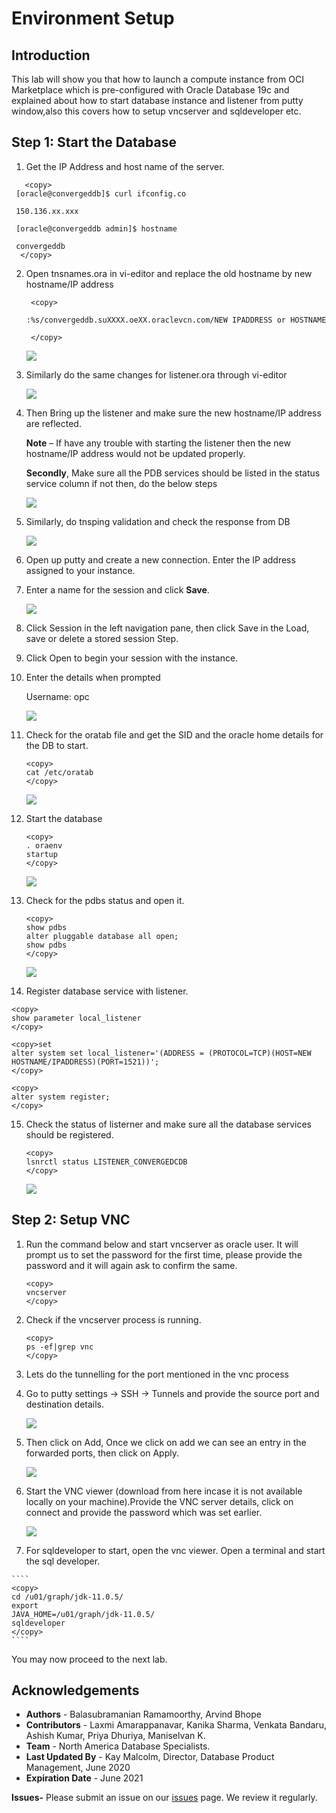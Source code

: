 # Environment Setup 

## Introduction

This lab will show you that how to launch a compute instance from OCI Marketplace which is pre-configured with Oracle Database 19c and explained about how to start database instance and listener from putty window,also this covers how to setup vncserver and sqldeveloper etc. 

## Step 1: Start the Database

1.  Get the IP Address and host name of the server.

````
   <copy> 
 [oracle@convergeddb]$ curl ifconfig.co

 150.136.xx.xxx

 [oracle@convergeddb admin]$ hostname
   
 convergeddb
  </copy>
 ````



2. Open tnsnames.ora in vi-editor and replace the old hostname by new hostname/IP address
   
   ````
    <copy>

   :%s/convergeddb.suXXXX.oeXX.oraclevcn.com/NEW IPADDRESS or HOSTNAME
    
    </copy>
   ````

   ![](./images/envs3.png " ") 

3. Similarly do the same changes for listener.ora through vi-editor
  
   ![](./images/envs4.png " ") 

4. Then Bring up the listener and make sure the new hostname/IP address are reflected.
   
   **Note** – If have any trouble with starting the listener then the new hostname/IP address would not be updated properly.

   **Secondly**, Make sure all the PDB services should be listed in the status service column if not then, do the below steps 

   ![](./images/envs5.png " ") 

5. Similarly, do tnsping validation and check the response from DB 
    
    ![](./images/envs7.png " ") 

6.  Open up putty and create a new connection. Enter the IP address assigned to your instance.

7.  Enter a name for the session and click **Save**.
 
    ![](./images/es1.png) 

8.	Click Session in the left navigation pane, then click Save in the Load, save or delete a stored session Step.

9.	Click Open to begin your session with the instance.

10.	Enter the details when prompted

    Username:  opc
    
    ![](./images/es2.png) 

11.	Check for the oratab file and get the SID  and the oracle home details for the DB to start.

    ````
    <copy>
    cat /etc/oratab
    </copy>
    ````

    ![](./images/es3.png) 

12.	Start the database

    ````
    <copy>
    . oraenv
    startup
    </copy>
    ````
    ![](./images/es4.png) 

13.	Check for the pdbs status and open it.

    ````
    <copy>
    show pdbs
    alter pluggable database all open;
    show pdbs
    </copy>
    ````
    ![](./images/es5.png) 

14. Register database service with listener.
    
   ````
   <copy>
   show parameter local_listener
   </copy>
   ````
   ````
   <copy>set
   alter system set local_listener='(ADDRESS = (PROTOCOL=TCP)(HOST=NEW HOSTNAME/IPADDRESS)(PORT=1521))';
   </copy>
   ````
   ````
   <copy>
   alter system register;
   </copy>
   ````
15. Check the status of listerner and make sure all the database services should be registered.
    
    ````
    <copy>
    lsnrctl status LISTENER_CONVERGEDCDB
    </copy>
    ````
    ![](./images/envs6.png) 

## Step 2:  Setup VNC

1.	Run the command below and start vncserver as oracle user. It will prompt us to set the password for the first time, please provide the password and it will again ask to confirm the same.

    ````
    <copy>
    vncserver
    </copy>
    ````

2.	Check if the  vncserver process is running.

    ````
    <copy>
    ps -ef|grep vnc
    </copy>
    ````

3.	Lets do the tunnelling  for the  port mentioned in the vnc process 

4.	Go to putty settings -> SSH -> Tunnels and provide the source port and destination details. 

    ![](./images/es10.png)

5.	Then click on Add, Once we click on add we can see an entry in the forwarded ports, then click on Apply.

    ![](./images/es11.png)

6.	Start the VNC viewer (download from here incase it is not available locally on your machine).Provide the VNC server details, click on connect and provide the password which was set earlier.

    ![](./images/es12.png)

7.	 For sqldeveloper to start, open the vnc viewer. Open a terminal and start the sql developer.

    ````
    <copy>
    cd /u01/graph/jdk-11.0.5/
    export
    JAVA_HOME=/u01/graph/jdk-11.0.5/
    sqldeveloper
    </copy>
    ````

You may now proceed to the next lab.


## Acknowledgements

- **Authors** - Balasubramanian Ramamoorthy, Arvind Bhope
- **Contributors** - Laxmi Amarappanavar, Kanika Sharma, Venkata Bandaru, Ashish Kumar, Priya Dhuriya, Maniselvan K.
- **Team** - North America Database Specialists.
- **Last Updated By** - Kay Malcolm, Director, Database Product Management, June 2020
- **Expiration Date** - June 2021   

**Issues-**
Please submit an issue on our [issues](https://github.com/oracle/learning-library/issues) page. We review it regularly.
  


















